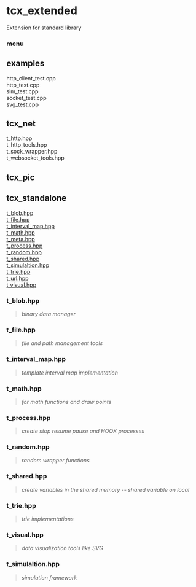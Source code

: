 # tcx_extended
Extension for standard library
### menu
## examples  
http_client_test.cpp  
http_test.cpp  
sim_test.cpp  
socket_test.cpp  
svg_test.cpp  
 
## tcx_net  
t_http.hpp  
t_http_tools.hpp  
t_sock_wrapper.hpp  
t_websocket_tools.hpp  

## tcx_pic  
## tcx_standalone  
[t_blob.hpp](#t_blob.hpp)  
[t_file.hpp](#t_file.hpp)  
[t_interval_map.hpp](#t_interval_map.hpp)  
[t_math.hpp](#t_math.hpp)  
[t_meta.hpp](#t_meta.hpp)  
[t_process.hpp](#t_process.hpp)  
[t_random.hpp](#t_random.hpp)  
[t_shared.hpp](#t_shared.hpp)  
[t_simulaltion.hpp](#t_simulaltion.hpp)  
[t_trie.hpp](#t_trie.hpp)  
[t_url.hpp](#t_url.hpp)  
[t_visual.hpp](#t_visual.hpp)  





### t_blob.hpp
> *binary data manager*
### t_file.hpp
> *file and path management tools*
### t_interval_map.hpp
> *template interval map implementation*
### t_math.hpp
> *for math functions and draw points*
### t_process.hpp
> *create stop resume pause and HOOK processes*
### t_random.hpp
> *random wrapper functions*
### t_shared.hpp
> *create variables in the shared memory -- shared variable on local*
### t_trie.hpp
> *trie implementations*
### t_visual.hpp
> *data visualization tools like SVG*
### t_simulaltion.hpp
> *simulation framework*